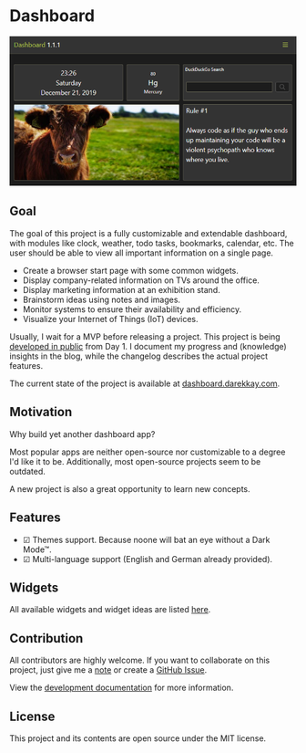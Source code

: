 # Dashboard

![](./assets/img/1.1.1.png)

## Goal

The goal of this project is a fully customizable and extendable dashboard, with modules like clock, weather, todo tasks, bookmarks, calendar, etc. The user should be able to view all important information on a single page.

- Create a browser start page with some common widgets.
- Display company-related information on TVs around the office.
- Display marketing information at an exhibition stand.
- Brainstorm ideas using notes and images.
- Monitor systems to ensure their availability and efficiency.
- Visualize your Internet of Things (IoT) devices.

Usually, I wait for a MVP before releasing a project. This project is being [developed in public](https://github.com/darekkay/dashboard) from Day 1. I document my progress and (knowledge) insights in the blog, while the changelog describes the actual project features.

The current state of the project is available at [dashboard.darekkay.com](https://dashboard.darekkay.com).

## Motivation

Why build yet another dashboard app?

Most popular apps are neither open-source nor customizable to a degree I'd like it to be. Additionally, most open-source projects seem to be outdated.

A new project is also a great opportunity to learn new concepts.

## Features

- ☑ Themes support. Because noone will bat an eye without a Dark Mode™.
- ☑ Multi-language support (English and German already provided).

## Widgets

All available widgets and widget ideas are listed [here](widgets/README.md).

## Contribution

All contributors are highly welcome. If you want to collaborate on this project, just give me a [note](mailto:hello@darekkay.com) or create a [GitHub Issue](https://github.com/darekkay/dashboard/issues/new).

View the [development documentation](development/README.md) for more information.

## License

This project and its contents are open source under the MIT license.
